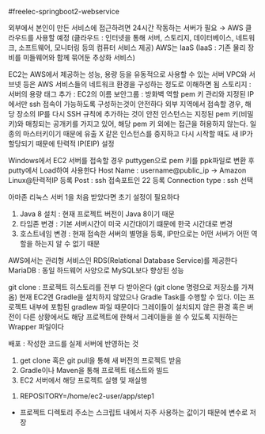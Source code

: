 #freelec-springboot2-webservice

외부에서 본인이 만든 서비스에 접근하려면 24시간 작동하는 서버가 필요
→ AWS 클라우드를 사용할 예정 (클라우드 : 인터넷을 통해 서버, 스토리지, 데이터베이스, 네트워크, 소프트웨어, 모니터링 등의 컴퓨터 서비스 제공)
AWS는 IaaS (IaaS : 기존 물리 장비를 미들웨어와 함께 묶어둔 추상화 서비스)

EC2는 AWS에서 제공하는 성능, 용량 등을 유동적으로 사용할 수 있는 서버
VPC와 서브넷 등은 AWS 서비스들의 네트워크 환경을 구성하는 정도로 이해하면 됨
스토리지 : 서버의 용량
태그 추가 : EC2의 이름
보안그룹 : 방화벽 역할
pem 키 관리와 지정된 IP에서만 ssh 접속이 가능하도록 구성하는것이 안전하다
외부 지역에서 접속할 경우, 해당 장소의 IP를 다시 SSH 규칙에 추가하는 것이 안전
인스턴스는 지정된 pem 키(비밀키)와 매칭되는 공개키를 가지고 있어, 해당 pem 키 외에는 접근을 허용하지 않는다.
일종의 마스터키이기 때문에 유출 X
같은 인스턴스를 중지하고 다시 시작할 때도 새 IP가 할당되기 때문에 탄력적 IP(EIP) 설정

Windows에서 EC2 서버를 접속할 경우 puttygen으로 pem 키를 ppk파일로 변환 후 putty에서 Load하여 사용한다
Host Name : username@public_ip → Amazon Linux@탄력적IP 등록
Post : ssh 접속포트인 22 등록
Connection type : ssh 선택

아마존 리눅스 서버 1을 처음 받았다면 초기 설정이 필요하다
1. Java 8 설치 : 현재 프로젝트 버전이 Java 8이기 때문
2. 타임존 변경 : 기본 서버시간이 미국 시간대이기 떄문에 한국 시간대로 변경
3. 호스트네임 변경 : 현재 접속한 서버의 별명을 등록, IP만으로는 어떤 서버가 어떤 역할을 하는지 알 수 없기 때문

AWS에서는 관리형 서비스인 RDS(Relational Database Service)를 제공한다
MariaDB : 동일 하드웨어 사양으로 MySQL보다 향상된 성능

git clone : 프로젝트 히스토리를 전부 다 받아온다 (git clone <url> 명령으로 저장소를 가져옴)
현재 EC2엔 Gradle을 설치하지 않았으나 Gradle Task를 수행할 수 있다. 이는 프로젝트 내부에 포함된 gradlew 파일 때문이다
그레이들이 설치되지 않은 환경 혹은 버전이 다른 상황에서도 해당 프로젝트에 한해서 그레이들을 쓸 수 있도록 지원하는 Wrapper 파일이다

배포 : 작성한 코드를 실제 서버에 반영하는 것
 1. get clone 혹은 git pull을 통해 새 버전의 프로젝트 받음
 2. Gradle이나 Maven을 통해 프로젝트 테스트와 빌드
 3. EC2 서버에서 해당 프로젝트 실행 및 재실행
 
 1) REPOSITORY=/home/ec2-user/app/step1
  - 프로젝트 디렉토리 주소는 스크립트 내에서 자주 사용하는 값이기 때문에 변수로 저장



